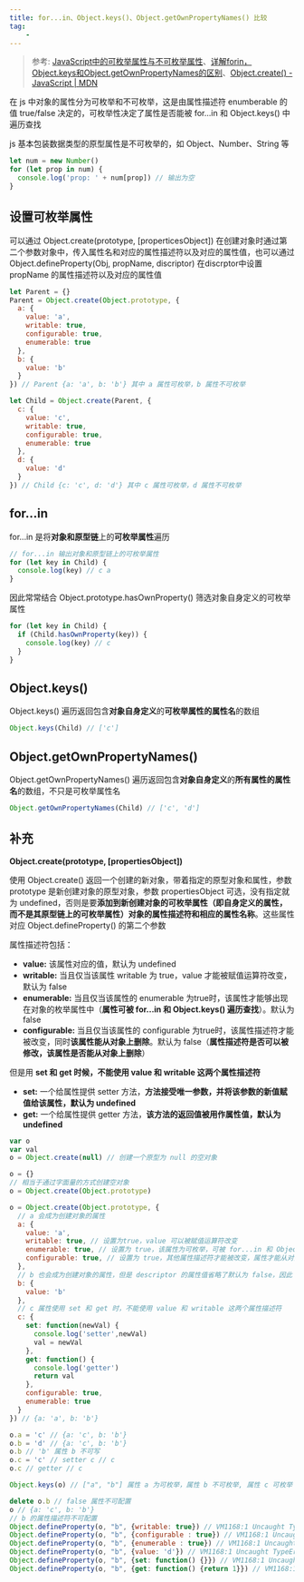 ```yaml
---
title: for...in、Object.keys()、Object.getOwnPropertyNames() 比较
tag: 
	- 
---
```


> 参考: [JavaScript中的可枚举属性与不可枚举属性](https://www.cnblogs.com/kongxy/p/4618173.html)、[详解forin，Object.keys和Object.getOwnPropertyNames的区别](http://yanhaijing.com/javascript/2015/05/09/diff-between-keys-getOwnPropertyNames-forin/)、[Object.create() - JavaScript | MDN](https://developer.mozilla.org/zh-CN/docs/Web/JavaScript/Reference/Global_Objects/Object/create)

在 js 中对象的属性分为可枚举和不可枚举，这是由属性描述符 enumberable 的值 true/false 决定的，可枚举性决定了属性是否能被 for...in 和 Object.keys() 中遍历查找

js 基本包装数据类型的原型属性是不可枚举的，如 Object、Number、String 等

```js
let num = new Number()
for (let prop in num) {
  console.log('prop: ' + num[prop]) // 输出为空
}
```

<!-- more -->

## 设置可枚举属性

可以通过 Object.create(prototype, [properticesObject]) 在创建对象时通过第二个参数对象中，传入属性名和对应的属性描述符以及对应的属性值，也可以通过 Object.defineProperty(Obj, propName, discriptor) 在discrptor中设置 propName 的属性描述符以及对应的属性值

```js
let Parent = {}
Parent = Object.create(Object.prototype, {
  a: {
    value: 'a',
    writable: true,
    configurable: true,
    enumerable: true
  },
  b: {
    value: 'b'
  }
}) // Parent {a: 'a', b: 'b'} 其中 a 属性可枚举，b 属性不可枚举

let Child = Object.create(Parent, {
  c: {
    value: 'c',
    writable: true,
    configurable: true,
    enumerable: true
  },
  d: {
    value: 'd'
  }
}) // Child {c: 'c', d: 'd'} 其中 c 属性可枚举，d 属性不可枚举
```

## for...in

for...in 是将**对象和原型链**上的**可枚举属性**遍历

```js
// for...in 输出对象和原型链上的可枚举属性
for (let key in Child) {
  console.log(key) // c a
}
```

因此常常结合 Object.prototype.hasOwnProperty() 筛选对象自身定义的可枚举属性

```js
for (let key in Child) {
  if (Child.hasOwnProperty(key)) {
    console.log(key) // c
  }
}
```

## Object.keys()

Object.keys() 遍历返回包含**对象自身定义**的**可枚举属性的属性名**的数组

```js
Object.keys(Child) // ['c']
```

## Object.getOwnPropertyNames()

Object.getOwnPropertyNames() 遍历返回包含**对象自身定义**的**所有属性的属性名**的数组，不只是可枚举属性名

```js
Object.getOwnPropertyNames(Child) // ['c', 'd']
```

## 补充

**Object.create(prototype, [propertiesObject])**

使用 Object.create() 返回一个创建的新对象，带着指定的原型对象和属性，参数 prototype 是新创建对象的原型对象，参数 propertiesObject 可选，没有指定就为 undefined，否则是要**添加到新创建对象的可枚举属性（即自身定义的属性，而不是其原型链上的可枚举属性）对象的属性描述符和相应的属性名称**。这些属性对应 Object.defineProperty() 的第二个参数

属性描述符包括：

- **value:** 该属性对应的值，默认为 undefined
- **writable:** 当且仅当该属性 writable 为 true，value 才能被赋值运算符改变，默认为 false
- **enumerable:** 当且仅当该属性的 enumerable 为true时，该属性才能够出现在对象的枚举属性中（**属性可被 for...in 和 Object.keys() 遍历查找**）。默认为 false
- **configurable:** 当且仅当该属性的 configurable 为true时，该属性描述符才能被改变，同时**该属性能从对象上删除**。默认为 false（**属性描述符是否可以被修改，该属性是否能从对象上删除**）

但是用 **set 和 get 时候，不能使用 value 和 writable 这两个属性描述符**
- **set:** 一个给属性提供 setter 方法，**方法接受唯一参数，并将该参数的新值赋值给该属性，默认为 undefined**
- **get:** 一个给属性提供 getter 方法，**该方法的返回值被用作属性值，默认为 undefined**

```js
var o
var val
o = Object.create(null) // 创建一个原型为 null 的空对象

o = {}
// 相当于通过字面量的方式创建空对象
o = Object.create(Object.prototype)

o = Object.create(Object.prototype, {
  // a 会成为创建对象的属性
  a: {
    value: 'a',
    writable: true, // 设置为true，value 可以被赋值运算符改变
    enumerable: true, // 设置为 true，该属性为可枚举，可被 for...in 和 Object.keys() 遍历查找
    configurable: true, // 设置为 true，其他属性描述符才能被改变，属性才能从对象上删除
  },
  // b 也会成为创建对象的属性，但是 descriptor 的属性值省略了默认为 false，因此 b 属性不可写、不可枚举、不可配置
  b: {
    value: 'b'
  },
  // c 属性使用 set 和 get 时，不能使用 value 和 writable 这两个属性描述符
  c: {
    set: function(newVal) {
      console.log('setter',newVal)
      val = newVal
    },
    get: function() {
      console.log('getter')
      return val
    },
    configurable: true,
    enumerable: true
  }
}) // {a: 'a', b: 'b'}

o.a = 'c' // {a: 'c', b: 'b'}
o.b = 'd' // {a: 'c', b: 'b'}
o.b // 'b' 属性 b 不可写
o.c = 'c' // setter c // c
o.c // getter // c

Object.keys(o) // ["a", "b"] 属性 a 为可枚举，属性 b 不可枚举, 属性 c 可枚举

delete o.b // false 属性不可配置
o // {a: 'c', b: 'b'}
// b 的属性描述符不可配置
Object.defineProperty(o, "b", {writable: true}) // VM1168:1 Uncaught TypeError: Cannot redefine property: b
Object.defineProperty(o, "b", {configurable : true}) // VM1168:1 Uncaught TypeError: Cannot redefine property: b
Object.defineProperty(o, "b", {enumerable : true}) // VM1168:1 Uncaught TypeError: Cannot redefine property: b
Object.defineProperty(o, "b", {value: 'd'}) // VM1168:1 Uncaught TypeError: Cannot redefine property: b
Object.defineProperty(o, "b", {set: function() {}}) // VM1168:1 Uncaught TypeError: Cannot redefine property: b
Object.defineProperty(o, "b", {get: function() {return 1}}) // VM1168:1 Uncaught TypeError: Cannot redefine property: b
```
